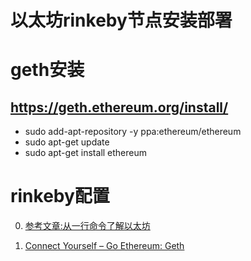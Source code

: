 
# 以太坊rinkeby节点安装部署


# geth安装

##  https://geth.ethereum.org/install/
- sudo add-apt-repository -y ppa:ethereum/ethereum
- sudo apt-get update
- sudo apt-get install ethereum

# rinkeby配置

0. [参考文章:从一行命令了解以太坊](https://segmentfault.com/a/1190000013385767)

1. [Connect Yourself – Go Ethereum: Geth](https://www.rinkeby.io/#geth)

